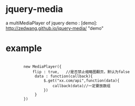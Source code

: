 # jquery-media
a multiMediaPlayer of jquery
demo : [demo]: http://zedwang.github.io/jquery-media/  "demo"
# example

<pre>
    <code>
        new MediaPlayer({
            flip : true,   //是否禁止缩略图翻页，默认为false
             data : function(callback){
                 $.get("xx.com/api",function(data){
                     callback(data)//一定要放数组
                 })
             }
        })
    </code>
</pre>

